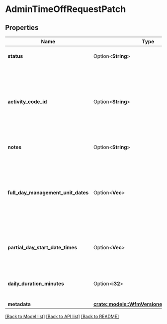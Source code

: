 # AdminTimeOffRequestPatch

## Properties

Name | Type | Description | Notes
------------ | ------------- | ------------- | -------------
**status** | Option<**String**> | The status of this time off request | [optional]
**activity_code_id** | Option<**String**> | The ID of the activity code associated with this time off request. Activity code must be of the TimeOff category | [optional]
**notes** | Option<**String**> | Notes about the time off request | [optional]
**full_day_management_unit_dates** | Option<**Vec<String>**> | A set of dates in yyyy-MM-dd format.  Should be interpreted in the management unit's configured time zone. | [optional]
**partial_day_start_date_times** | Option<**Vec<String>**> | A set of start date-times in ISO-8601 format for partial day requests. | [optional]
**daily_duration_minutes** | Option<**i32**> | The daily duration of this time off request in minutes | [optional]
**metadata** | [**crate::models::WfmVersionedEntityMetadata**](WfmVersionedEntityMetadata.md) |  | 

[[Back to Model list]](../README.md#documentation-for-models) [[Back to API list]](../README.md#documentation-for-api-endpoints) [[Back to README]](../README.md)


